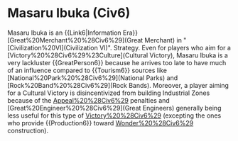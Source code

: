 # Masaru Ibuka (Civ6)

Masaru Ibuka is an {{Link6|Information Era}} [Great%20Merchant%20%28Civ6%29](Great Merchant) in "[Civilization%20VI](Civilization VI)".
Strategy.
Even for players who aim for a [Victory%20%28Civ6%29%23Culture](Cultural Victory), Masaru Ibuka is a very lackluster {{GreatPerson6}} because he arrives too late to have much of an influence compared to {{Tourism6}} sources like [National%20Park%20%28Civ6%29](National Parks) and [Rock%20Band%20%28Civ6%29](Rock Bands). Moreover, a player aiming for a Cultural Victory is disincentivized from building Industrial Zones because of the [Appeal%20%28Civ6%29](Appeal) penalties and [Great%20Engineer%20%28Civ6%29](Great Engineers) generally being less useful for this type of [Victory%20%28Civ6%29](victory) (excepting the ones who provide {{Production6}} toward [Wonder%20%28Civ6%29](wonder) construction).